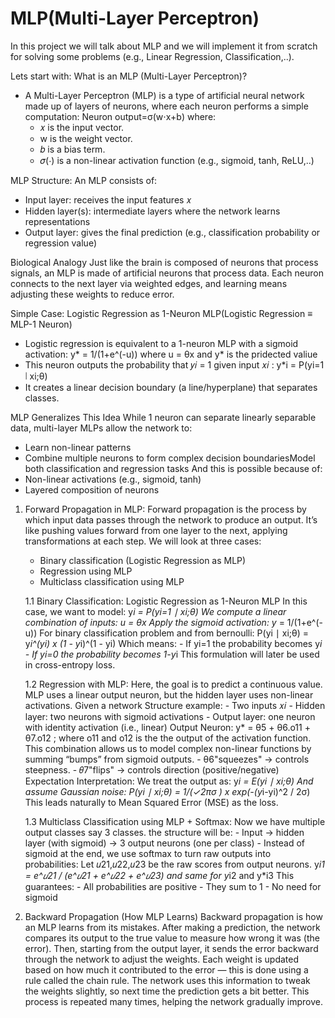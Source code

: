 # MLP(Multi-Layer Perceptron)
In this project we will talk about MLP and we will implement it from scratch for solving some problems (e.g., Linear Regression, Classification,..).

Lets start with:
What is an MLP (Multi-Layer Perceptron)?
- A Multi-Layer Perceptron (MLP) is a type of artificial neural network made up of layers of neurons, where each neuron performs a simple computation:
                                                    Neuron output=σ(w⋅x+b)
  where:
  - 𝑥 is the input vector.
  - w is the weight vector.
  - 𝑏 is a bias term.
  - 𝜎(⋅) is a non-linear activation function (e.g., sigmoid, tanh, ReLU,..)
    
MLP Structure:
An MLP consists of:
- Input layer: receives the input features 𝑥
- Hidden layer(s): intermediate layers where the network learns representations
- Output layer: gives the final prediction (e.g., classification probability or regression value)

Biological Analogy
Just like the brain is composed of neurons that process signals, an MLP is made of artificial neurons that process data. Each neuron connects to the next layer via weighted edges, and learning means adjusting these weights to reduce error.

Simple Case: Logistic Regression as 1-Neuron MLP(Logistic Regression ≡ MLP-1 Neuron)
- Logistic regression is equivalent to a 1-neuron MLP with a sigmoid activation:
                                                   y* = 1/(1+e^(-u))   where u = θx and y* is the pridected valiue
- This neuron outputs the probability that 𝑦𝑖 = 1 given input 𝑥𝑖 :
                                                   y*i = P(yi=1 ∣ xi;θ)
- It creates a linear decision boundary (a line/hyperplane) that separates classes.

MLP Generalizes This Idea
While 1 neuron can separate linearly separable data, multi-layer MLPs allow the network to:
- Learn non-linear patterns
- Combine multiple neurons to form complex decision boundariesModel both classification and regression tasks
And this is possible because of:
- Non-linear activations (e.g., sigmoid, tanh)
- Layered composition of neurons


1. Forward Propagation in MLP:
   Forward propagation is the process by which input data passes through the network to produce an output. It’s like pushing values forward from one layer to the      next, applying transformations at each step.
   We will look at three cases:
   - Binary classification (Logistic Regression as MLP)
   - Regression using MLP
   - Multiclass classification using MLP

   1.1 Binary Classification: Logistic Regression as 1-Neuron MLP
       In this case, we want to model:
                                    y*i = P(yi=1 ∣ xi;θ)
       We compute a linear combination of inputs:
                                          u = θx
       Apply the sigmoid activation:
                                     y* = 1/(1+e^(-u))
       For binary classification problem and from bernoulli:
                            P(yi ∣ xi;θ) = y*i^(yi) x (1 - y*i)^(1 - yi)
       Which means:
       - If yi=1 the probability becomes y*i
       - If yi=0 the probability becomes 1-y*i
       This formulation will later be used in cross-entropy loss.
   
   1.2 Regression with MLP:
       Here, the goal is to predict a continuous value. MLP uses a linear output neuron, but the hidden layer uses non-linear activations.
       Given a network Structure example:
       - Two inputs 𝑥𝑖
       - Hidden layer: two neurons with sigmoid activations
       - Output layer: one neuron with identity activation (i.e., linear)
       Output Neuron: y* = θ5 + θ6.o11 + θ7.o12    ; where o11 and o12 is the the output of the activation function.
       This combination allows us to model complex non-linear functions by summing “bumps” from sigmoid outputs.
       - θ6"squeezes" → controls steepness.
       - 𝜃7"flips" → controls direction (positive/negative)
       Expectation Interpretation:
       We treat the output as:
                         y*i = E(yi ∣ xi;θ)
       And assume Gaussian noise:
                         P(yi ∣ xi;θ) = 1/(✓​2πσ ) x exp(-(y*i-yi)^2 / ​2σ)
       This leads naturally to Mean Squared Error (MSE) as the loss.
   
   1.3 Multiclass Classification using MLP + Softmax:
       Now we have multiple output classes say 3 classes.
       the structure will be:
       - Input → hidden layer (with sigmoid) → 3 output neurons (one per class)
       - Instead of sigmoid at the end, we use softmax to turn raw outputs into probabilities:
         Let 𝑢21,𝑢22,𝑢23 be the raw scores from output neurons.
                            y*i1 = e^𝑢21 / (e^𝑢21 + e^𝑢22 + e^𝑢23) and same for y*i2 and y*i3
         This guarantees:
         - All probabilities are positive
         - They sum to 1
         - No need for sigmoid


2. Backward Propagation (How MLP Learns)
   Backward propagation is how an MLP learns from its mistakes.
   After making a prediction, the network compares its output to the true value to measure how wrong it was (the error). Then, starting from the output layer, it     sends the error backward through the network to adjust the weights.
   Each weight is updated based on how much it contributed to the error — this is done using a rule called the chain rule. The network uses this information to       tweak the weights slightly, so next time the prediction gets a bit better.
   This process is repeated many times, helping the network gradually improve.










   
